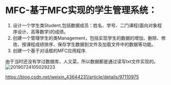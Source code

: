 # MFC-基于MFC实现的学生管理系统：
1. 设计一个学生类Student,包括数据成员：姓名、学号、二门课程(面向对象程序设计、高等数学)的成绩。
2. 创建一个管理学生的类Management，包括实现学生的数据的增加、删除、修改、按课程成绩排序、保存学生数据到文件及加载文件中的数据等功能。
3. 创建一个基于对话框的MFC应用程序.

由于当时还没有学过数据库，人又菜，所以数据都是通过读写txt文件实现的。
![20190724105029223](https://user-images.githubusercontent.com/51311844/133029217-d607b99a-7635-43da-b966-da72aae3bd97.png)


https://blog.csdn.net/weixin_43644231/article/details/97110975

